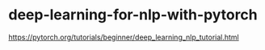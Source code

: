# deep-learning-for-nlp-with-pytorch
https://pytorch.org/tutorials/beginner/deep_learning_nlp_tutorial.html
